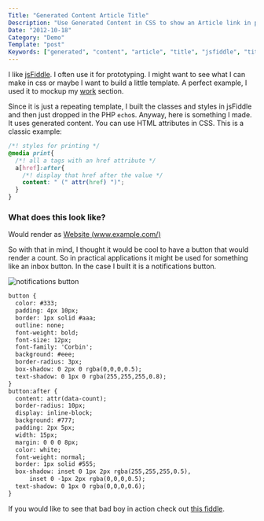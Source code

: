 ```yaml
---
Title: "Generated Content Article Title"
Description: "Use Generated Content in CSS to show an Article link in plain text"
Date: "2012-10-18"
Category: "Demo"
Template: "post"
Keywords: ["generated", "content", "article", "title", "jsfiddle", "title", "button", "work"]
---
```


I like [jsFiddle](http://jsfiddle.net/ "jsFiddle"). I often use it for prototyping. I might want to see what I can make in css or maybe I want to build a little template. A perfect example, I used it to mockup my [work](http://ohdoylerules.com/work/ "Work") section.

Since it is just a repeating template, I built the classes and styles in jsFiddle and then just dropped in the PHP `echo`s. Anyway, here is something I made. It uses generated content. You can use HTML attributes in CSS. This is a classic example:

```css
/*! styles for printing */
@media print{
  /*! all a tags with an href attribute */
  a[href]:after{
    /*! display that href after the value */
    content: " (" attr(href) ")";
  }
}
```

### What does this look like?

Would render as [Website (www.example.com/)](www.example.com/)

So with that in mind, I thought it would be cool to have a button that would render a count. So in practical applications it might be used for something like an inbox button. In the case I built it is a notifications button.

<div class="center">
  <img src="http://ohdoylerules.com/content/images/54368011.png" alt="notifications button" >
</div>

```html
button {
  color: #333;
  padding: 4px 10px;
  border: 1px solid #aaa;
  outline: none;
  font-weight: bold;
  font-size: 12px;
  font-family: 'Corbin';
  background: #eee;
  border-radius: 3px;
  box-shadow: 0 2px 0 rgba(0,0,0,0.5);
  text-shadow: 0 1px 0 rgba(255,255,255,0.8);
}
button:after {
  content: attr(data-count);
  border-radius: 10px;
  display: inline-block;
  background: #777;
  padding: 2px 5px;
  width: 15px;
  margin: 0 0 0 8px;
  color: white;
  font-weight: normal;
  border: 1px solid #555;
  box-shadow: inset 0 1px 2px rgba(255,255,255,0.5),
      inset 0 -1px 2px rgba(0,0,0,0.5);
  text-shadow: 0 1px 0 rgba(0,0,0,0.6);
}​
```

If you would like to see that bad boy in action check out [this fiddle](http://jsfiddle.net/james2doyle/LjgzD/ "jsFiddle css content").
